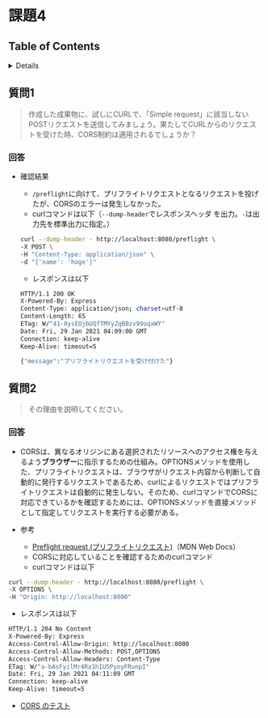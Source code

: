 # 課題4

## Table of Contents
<!-- START doctoc generated TOC please keep comment here to allow auto update -->
<!-- DON'T EDIT THIS SECTION, INSTEAD RE-RUN doctoc TO UPDATE -->
<details>
<summary>Details</summary>

- [質問1](#%E8%B3%AA%E5%95%8F1)
  - [回答](#%E5%9B%9E%E7%AD%94)
- [質問2](#%E8%B3%AA%E5%95%8F2)
  - [回答](#%E5%9B%9E%E7%AD%94-1)

</details>
<!-- END doctoc generated TOC please keep comment here to allow auto update -->

## 質問1

> 作成した成果物に、試しにCURLで、「Simple request」に該当しないPOSTリクエストを送信してみましょう。果たしてCURLからのリクエストを受けた時、CORS制約は適用されるでしょうか？

### 回答

- 確認結果
  - `/preflight`に向けて、プリフライトリクエストとなるリクエストを投げたが、CORSのエラーは発生しなかった。
  - curlコマンドは以下（`--dump-header`でレスポンスヘッダ を出力。`-`は出力先を標準出力に指定。）
  
  ```bash
  curl --dump-header - http://localhost:8080/preflight \
  -X POST \
  -H "Content-Type: application/json" \
  -d "{'name': 'hoge'}" 
  ```

  - レスポンスは以下

  ```bash
  HTTP/1.1 200 OK
  X-Powered-By: Express
  Content-Type: application/json; charset=utf-8
  Content-Length: 65
  ETag: W/"41-0ysEOjbUQfTMYyZqBBzv99oqaWY"
  Date: Fri, 29 Jan 2021 04:09:00 GMT
  Connection: keep-alive
  Keep-Alive: timeout=5

  {"message":"プリフライトリクエストを受け付けた"}
  ```

## 質問2

> その理由を説明してください。

### 回答

- CORSは、異なるオリジンにある選択されたリソースへのアクセス権を与えるよう**ブラウザー**に指示するための仕組み。OPTIONSメソッドを使用した、プリフライトリクエストは、ブラウザがリクエスト内容から判断して自動的に発行するリクエストであるため、curlによるリクエストではプリフライトリクエストは自動的に発生しない。そのため、curlコマンドでCORSに対応できているかを確認するためには、OPTIONSメソッドを直接メソッドとして指定してリクエストを実行する必要がある。

- 参考
  - [Preflight request (プリフライトリクエスト)](https://developer.mozilla.org/ja/docs/Glossary/Preflight_request)（MDN Web Docs）
  - CORSに対応していることを確認するためのcurlコマンド
  - curlコマンドは以下

```bash
curl --dump-header - http://localhost:8080/preflight \
-X OPTIONS \
-H "Origin: http://localhost:8000"
```

  - レスポンスは以下

```bash
HTTP/1.1 204 No Content
X-Powered-By: Express
Access-Control-Allow-Origin: http://localhost:8000
Access-Control-Allow-Methods: POST,OPTIONS
Access-Control-Allow-Headers: Content-Type
ETag: W/"a-bAsFyilMr4Ra1hIU5PyoyFRunpI"
Date: Fri, 29 Jan 2021 04:11:09 GMT
Connection: keep-alive
Keep-Alive: timeout=5
```

  - [CORS のテスト](https://docs.aws.amazon.com/ja_jp/apigateway/latest/developerguide/apigateway-test-cors.html)